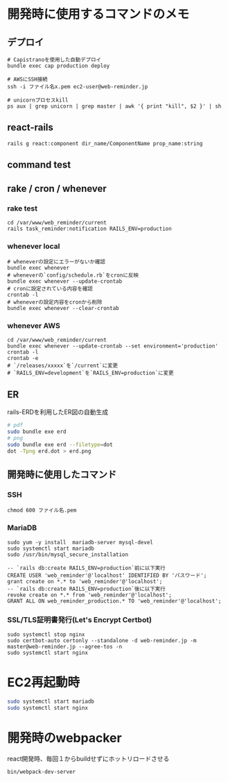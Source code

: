 # 開発時に使用するコマンドのメモ

## デプロイ

```zsh:local
# Capistranoを使用した自動デプロイ
bundle exec cap production deploy

# AWSにSSH接続
ssh -i ファイル名x.pem ec2-user@web-reminder.jp
```

```zsh:AWS
# unicornプロセスkill
ps aux | grep unicorn | grep master | awk '{ print "kill", $2 }' | sh
```

## react-rails

```zsh:local
rails g react:component dir_name/ComponentName prop_name:string
```

## command test



## rake / cron / whenever

### rake test
```zsh:AWS
cd /var/www/web_reminder/current
rails task_reminder:notification RAILS_ENV=production
```

### whenever local

```zsh:local
# wheneverの設定にエラーがないか確認
bundle exec whenever
# wheneverの`config/schedule.rb`をcronに反映
bundle exec whenever --update-crontab
# cronに設定されている内容を確認
crontab -l
# wheneverの設定内容をcronから削除
bundle exec whenever --clear-crontab
```

### whenever AWS

```zsh:AWS
cd /var/www/web_reminder/current
bundle exec whenever --update-crontab --set environment='production'
crontab -l
crontab -e
# `/releases/xxxxx`を`/current`に変更
# `RAILS_ENV=development`を`RAILS_ENV=production`に変更
```

## ER

rails-ERDを利用したER図の自動生成

```zsh
# pdf
sudo bundle exe erd
# png
sudo bundle exe erd --filetype=dot
dot -Tpng erd.dot > erd.png
```

## 開発時に使用したコマンド

### SSH

```zsh:local
chmod 600 ファイル名.pem
```

### MariaDB

```zsh:AWS
sudo yum -y install  mariadb-server mysql-devel
sudo systemctl start mariadb
sudo /usr/bin/mysql_secure_installation
```

```sql:AWS
-- `rails db:create RAILS_ENV=production`前に以下実行
CREATE USER 'web_reminder'@'localhost' IDENTIFIED BY 'パスワード';
grant create on *.* to 'web_reminder'@'localhost';
-- `rails db:create RAILS_ENV=production`後に以下実行
revoke create on *.* from 'web_reminder'@'localhost';
GRANT ALL ON web_reminder_production.* TO 'web_reminder'@'localhost';
```

### SSL/TLS証明書発行(Let's Encrypt Certbot)

```zsh:AWS
sudo systemctl stop nginx
sudo certbot-auto certonly --standalone -d web-reminder.jp -m master@web-reminder.jp --agree-tos -n
sudo systemctl start nginx
```

# EC2再起動時

```zsh
sudo systemctl start mariadb
sudo systemctl start nginx
```

# 開発時のwebpacker

react開発時、毎回１からbuildせずにホットリロードさせる

```zsh
bin/webpack-dev-server
```
